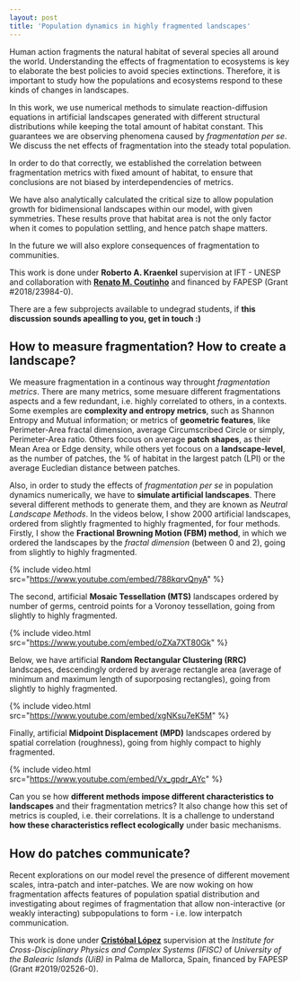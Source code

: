 ```yaml
---
layout: post
title: 'Population dynamics in highly fragmented landscapes'
---
```


Human action fragments the natural habitat of several species all around the world. Understanding the effects of fragmentation to ecosystems is key to elaborate the best policies to avoid species extinctions. Therefore, it is important to study how the populations and ecosystems respond to these kinds of changes in landscapes.


In this work, we use numerical methods to simulate reaction-diffusion equations in artificial landscapes generated with different structural distributions while keeping the total amount of habitat constant. This guarantees we are observing phenomena caused by *fragmentation per se*. We discuss the net effects of fragmentation into the steady total population. 

In order to do that correctly, we established the correlation between fragmentation metrics with fixed amount of habitat, to ensure that conclusions are not biased by interdependencies of metrics. 


We have also analytically calculated the critical size to allow population growth for bidimensional landscapes within our model, with given symmetries. These results prove that habitat area is not the only factor when it comes to population settling, and hence patch shape matters. 


<!-- {% include image.html url="http://www.gratisography.com" image="projects/frag/slides.jpg" text="Check the poster for eSMB 2020"%} -->

In the future we will also explore consequences of fragmentation to communities. 

This work is done under **Roberto A. Kraenkel** supervision at IFT - UNESP and collaboration with **[Renato M. Coutinho](http://professor.ufabc.edu.br/~renato.coutinho/)** and financed by FAPESP (Grant #2018/23984-0).

There are a few subprojects available to undegrad students, if **this discussion sounds apealling to you, get in touch :)**

## How to measure fragmentation? How to create a landscape?

We measure fragmentation in a continous way throught *fragmentation metrics*. There are many metrics, some mesuare different fragmentations aspects and a few redundant, i.e. highly correlated to others, in a contexts. Some exemples are **complexity and entropy metrics**, such as Shannon Entropy and Mutual information; or metrics of **geometric features**, like Perimeter-Area fractal dimension, average Circumscribed Circle or simply, Perimeter-Area ratio. Others focous on average **patch shapes**, as their Mean Area or Edge density, while others yet focous on a **landscape-level**, as the number of patches, the % of habitat in the largest patch (LPI) or the average Eucledian distance between patches. 

Also, in order to study the effects of *fragmentation per se* in population dynamics numerically, we have to **simulate artificial landscapes**. There several different methods to generate them, and they are known as *Neutral Landscape Methods*. In the videos below, I show 2000 artificial landscapes, ordered from slightly fragmented to highly fragmented, for four methods. Firstly, I show the **Fractional Browning Motion (FBM) method**, in which we ordered the landscapes by the *fractal dimension* (between 0 and 2), going from slightly to highly fragmented. 

{% include video.html src="https://www.youtube.com/embed/788kqrvQnyA" %}

The second, artificial **Mosaic Tessellation (MTS)** landscapes ordered by number of germs, centroid points for a Voronoy tessellation, going from slightly to highly fragmented. 

{% include video.html src="https://www.youtube.com/embed/oZXa7XT80Gk" %}

Below, we have artificial **Random Rectangular Clustering (RRC)** landscapes, descendingly ordered by average rectangle area (average of minimum and maximum length of suporposing rectangles), going from slightly to highly fragmented. 

{% include video.html src="https://www.youtube.com/embed/xgNKsu7eK5M" %}

Finally, artificial **Midpoint Displacement (MPD)** landscapes ordered by spatial correlation  (roughness), going from highly  compact to highly fragmented. 

{% include video.html src="https://www.youtube.com/embed/Vx_gpdr_AYc" %}

Can you se how **different methods impose different characteristics to landscapes** and their fragmentation metrics? It also change how this set of metrics is coupled, i.e. their correlations. It is a challenge to understand **how these characteristics reflect ecologically** under basic mechanisms. 

## How do patches communicate?

Recent explorations on our model revel the presence of different movement scales, intra-patch and inter-patches. We are now woking on how fragmentation affects features of population spatial distribution and investigating about regimes of fragmentation that allow non-interactive (or weakly interacting) subpopulations to form - i.e. low interpatch communication.

This work is done under **[Cristóbal López](https://www.ifisc.uib-csic.es/en/people/cristobal-lopez/)** supervision at the *Institute for Cross-Disciplinary Physics and Complex Systems (IFISC)* of *University of the Balearic Islands (UiB)* in Palma de Mallorca, Spain,  financed by FAPESP (Grant #2019/02526-0).

